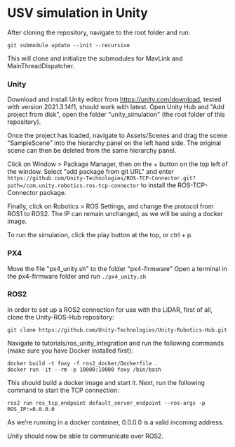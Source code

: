 # USV simulation in Unity
After cloning the repository, navigate to the root folder and run:
```
git submodule update --init --recursive
```
This will clone and initialize the submodules for MavLink and MainThreadDispatcher.


### Unity
Download and install Unity editor from https://unity.com/download, tested with version 2021.3.14f1, should work with latest.
Open Unity Hub and "Add project from disk", open the folder "unity_simulation" (the root folder of this repository).

Once the project has loaded, navigate to Assets/Scenes and drag the scene “SampleScene” into the hierarchy panel on the left hand side. The original scene can then be deleted from the same hierarchy panel.

Click on Window > Package Manager, then on the + button on the top left of the window. Select "add package from git URL" and enter `https://github.com/Unity-Technologies/ROS-TCP-Connector.git?path=/com.unity.robotics.ros-tcp-connector` to install the ROS-TCP-Connector package.

Finally, click on Robotics > ROS Settings, and change the protocol from ROS1 to ROS2. The IP can remain unchanged, as we will be using a docker image.

To run the simulation, click the play button at the top, or ctrl + p.


### PX4
Move the file "px4_unity.sh" to the folder "px4-firmware"
Open a terminal in the px4-firmware folder and run `./px4_unity.sh`


### ROS2
In order to set up a ROS2 connection for use with the LiDAR, first of all, clone the Unity-ROS-Hub repository:
```
git clone https://github.com/Unity-Technologies/Unity-Robotics-Hub.git
```
Navigate to tutorials/ros_unity_integration and run the following commands (make sure you have Docker installed first):
```
docker build -t foxy -f ros2_docker/Dockerfile .
docker run -it --rm -p 10000:10000 foxy /bin/bash
```
This should build a docker image and start it. Next, run the following command to start the TCP connection:
```
ros2 run ros_tcp_endpoint default_server_endpoint --ros-args -p ROS_IP:=0.0.0.0
```
As we’re running in a docker container, 0.0.0.0 is a valid incoming address.

Unity should now be able to communicate over ROS2.


